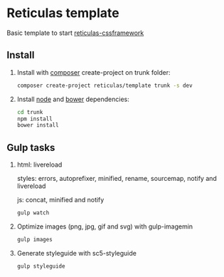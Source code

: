 # Reticulas template


Basic template to start [reticulas-cssframework][4]



## Install


1.	Install with [composer][1] create-project on trunk folder:
	```bash
	composer create-project reticulas/template trunk -s dev
	```

2.  Install [node][5] and [bower][3] dependencies:
	```bash
	cd trunk
	npm install
	bower install
	```

## Gulp tasks

1.	html: livereload

	styles: errors, autoprefixer, minified, rename, sourcemap, notify and livereload

	js: concat, minified and notify
	```bash
	gulp watch
	```

2.	Optimize images (png, jpg, gif and svg) with gulp-imagemin
	```bash
	gulp images
	```

3.	Generate styleguide with sc5-styleguide
	```bash
	gulp styleguide
	```



[1]:http://getcomposer.org/
[2]:http://lesscss.org/
[3]:http://bower.io/
[4]:https://github.com/segundofdez/reticulas-cssframework
[5]:https://nodejs.org/

